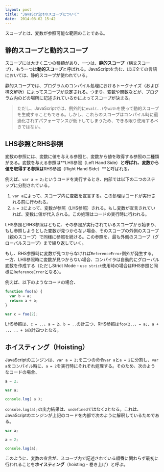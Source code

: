 ```yaml
---
layout: post
title: "JavaScriptのスコープについて"
date:  2014-08-02 15:42
---
```


スコープとは、変数が参照可能な範囲のことである。

## 静的スコープと動的スコープ

スコープには大きく二つの種類があり、一つは、**静的スコープ**（構文スコープ）、もう一つは**動的スコープ**と呼ばれる。JavaScriptを含む、ほぼ全ての言語においては、静的スコープが使われている。

静的スコープでは、プログラムのコンパイル処理におけるトークナイズ（および構文解析）によってスコープが決定される。つまり、変数や関数などが、プログラム内のどの場所に記述されているかによってスコープが決まる。

> ただし、JavaScriptでは、例外的に`eval(..)`や`with`を使って動的スコープを生成することもできる。しかし、これらのスコープはコンパイル時に最適化されずパフォーマンスが低下してしまうため、できる限り使用するべきではない。

## LHS参照とRHS参照

変数の参照には、変数に値を与える参照と、変数から値を取得する参照の二種類がある。変数を与える参照は**LHS参照（Left Hand Side）**と呼ばれ、変数から値を取得する参照は**RHS参照（Right Hand Side）**と呼ばれる。

例えば、`var a = 2;`というコードを実行するとき、内部では以下の二つのステップに分割されている。

1. `var a`によって、スコープ内に変数を宣言する。この処理はコードが実行される前に行われる。
2. `a = 2`によって、変数が参照（LHS参照）される。もし変数が宣言されていれば、変数に値が代入される。この処理はコードの実行時に行われる。

LHS参照とRHS参照はともに、その参照が実行されているスコープから始まり、もし参照しようとした変数が見つからない場合、そのスコープの外側のスコープ（親のスコープ）で同様に参照を続ける。この参照を、最も外側のスコープ（グローバルスコープ）まで繰り返していく。

もし、RHS参照時に変数が見つからなければ`ReferenceError`例外が発生する。一方、LHS参照時に変数が見つからない場合、コンパイラは自動的にグローバル変数を作成する（ただしStrict Mode - `use strict`使用時の場合はRHS参照と同様に`ReferenceError`となる）。

例えば、以下のようなコードの場合、

```js
function foo(a) {
  var b = a;
  return a + b;
}

var c = foo(2);
```

LHS参照は、`c = ..`、`a = 2`、`b = ..`の計三つ、RHS参照は`foo(2..`、`= a;`、`a + ..`、`.. + b`の計四つとなる。

## ホイスティング（Hoisting）

JavaScriptのエンジンは、`var a = 2;`を二つの命令`var a`と`a = 2`に分割し、`var a`をコンパイル時に、`a = 2`を実行時にそれぞれ処理する。そのため、次のようなコードの場合、

```js
a = 2;

var a;

console.log( a );
```

`console.log(a);`の出力結果は、`undefined`ではなく`2`となる。これは、JavaScriptのエンジンが上記のコードを内部で次のように解釈しているためである。

```js
var a;
```
```js
a = 2;

console.log(a);
```

このように、変数の宣言が、スコープ内で記述されている順番に関わらず最初に行われることを**ホイスティング**（hoisting - 巻き上げ）と呼ぶ。







